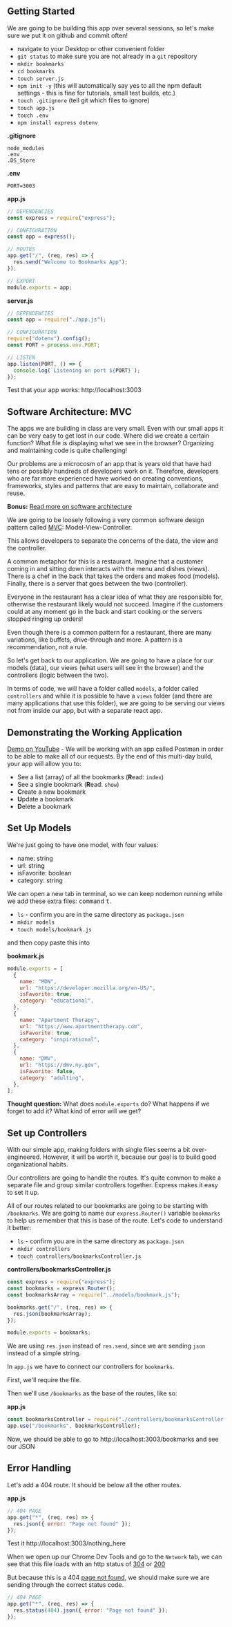 ## Getting Started

We are going to be building this app over several sessions, so let's make sure we put it on github and commit often!

- navigate to your Desktop or other convenient folder
- `git status` to make sure you are not already in a `git` repository
- `mkdir bookmarks`
- `cd bookmarks`
- `touch server.js`
- `npm init -y` (this will automatically say yes to all the npm default settings - this is fine for tutorials, small test builds, etc.)
- `touch .gitignore` (tell git which files to ignore)
- `touch app.js`
- `touch .env`
- `npm install express dotenv`

**.gitignore**

```
node_modules
.env
.DS_Store
```

**.env**

```
PORT=3003
```

**app.js**

```js
// DEPENDENCIES
const express = require("express");

// CONFIGURATION
const app = express();

// ROUTES
app.get("/", (req, res) => {
  res.send("Welcome to Bookmarks App");
});

// EXPORT
module.exports = app;
```

**server.js**

```js
// DEPENDENCIES
const app = require("./app.js");

// CONFIGURATION
require("dotenv").config();
const PORT = process.env.PORT;

// LISTEN
app.listen(PORT, () => {
  console.log(`Listening on port ${PORT}`);
});
```

Test that your app works: http://localhost:3003

## Software Architecture: MVC

The apps we are building in class are very small. Even with our small apps it can be very easy to get lost in our code. Where did we create a certain function? What file is displaying what we see in the browser? Organizing and maintaining code is quite challenging!

Our problems are a microcosm of an app that is years old that have had tens or possibly hundreds of developers work on it. Therefore, developers who are far more experienced have worked on creating conventions, frameworks, styles and patterns that are easy to maintain, collaborate and reuse.

**Bonus:** [Read more on software architecture](https://en.wikipedia.org/wiki/Software_architecture)

We are going to be loosely following a very common software design pattern called [MVC](https://en.wikipedia.org/wiki/Model–view–controller): Model-View-Controller.

This allows developers to separate the concerns of the data, the view and the controller.

A common metaphor for this is a restaurant. Imagine that a customer coming in and sitting down interacts with the menu and dishes (views). There is a chef in the back that takes the orders and makes food (models). Finally, there is a server that goes between the two (controller).

Everyone in the restaurant has a clear idea of what they are responsible for, otherwise the restaurant likely would not succeed. Imagine if the customers could at any moment go in the back and start cooking or the servers stopped ringing up orders!

Even though there is a common pattern for a restaurant, there are many variations, like buffets, drive-through and more. A pattern is a recommendation, not a rule.

So let's get back to our application. We are going to have a place for our models (data), our views (what users will see in the browser) and the controllers (logic between the two).

In terms of code, we will have a folder called `models`, a folder called `controllers` and while it is possible to have a `views` folder (and there are many applications that use this folder), we are going to be serving our views not from inside our app, but with a separate react app.

## Demonstrating the Working Application

[Demo on YouTube](https://youtu.be/-FrpZpGk82c) - We will be working with an app called Postman in order to be able to make all of our requests. By the end of this multi-day build, your app will allow you to:

- See a list (array) of all the bookmarks (**R**ead: `index`)
- See a single bookmark (**R**ead: `show`)
- **C**reate a new bookmark
- **U**pdate a bookmark
- **D**elete a bookmark

## Set Up Models

We're just going to have one model, with four values:

- name: string
- url: string
- isFavorite: boolean
- category: string

We can open a new tab in terminal, so we can keep nodemon running while we add these extra files: <kbd>command</kbd> <kbd>t</kbd>.

- `ls` - confirm you are in the same directory as `package.json`
- `mkdir models`
- `touch models/bookmark.js`

and then copy paste this into

**bookmark.js**

```js
module.exports = [
  {
    name: "MDN",
    url: "https://developer.mozilla.org/en-US/",
    isFavorite: true,
    category: "educational",
  },
  {
    name: "Apartment Therapy",
    url: "https://www.apartmenttherapy.com",
    isFavorite: true,
    category: "inspirational",
  },
  {
    name: "DMV",
    url: "https://dmv.ny.gov",
    isFavorite: false,
    category: "adulting",
  },
];
```

**Thought question:** What does `module.exports` do? What happens if we forget to add it? What kind of error will we get?

## Set up Controllers

With our simple app, making folders with single files seems a bit over-engineered. However, it will be worth it, because our goal is to build good organizational habits.

Our controllers are going to handle the routes. It's quite common to make a separate file and group similar controllers together. Express makes it easy to set it up.

All of our routes related to our bookmarks are going to be starting with `/bookmarks`. We are going to name our `express.Router()` variable `bookmarks` to help us remember that this is base of the route. Let's code to understand it better:

- `ls` - confirm you are in the same directory as `package.json`
- `mkdir controllers`
- `touch controllers/bookmarksController.js`

**controllers/bookmarksController.js**

```js
const express = require("express");
const bookmarks = express.Router();
const bookmarksArray = require("../models/bookmark.js");

bookmarks.get("/", (req, res) => {
  res.json(bookmarksArray);
});

module.exports = bookmarks;
```

We are using `res.json` instead of `res.send`, since we are sending `json` instead of a simple string.

In `app.js` we have to connect our controllers for `bookmarks`.

First, we'll require the file.

Then we'll use `/bookmarks` as the base of the routes, like so:

**app.js**

```js
const bookmarksController = require("./controllers/bookmarksController.js");
app.use("/bookmarks", bookmarksController);
```

Now, we should be able to go to http://localhost:3003/bookmarks and see our JSON

## Error Handling

Let's add a 404 route. It should be below all the other routes.

**app.js**

```js
// 404 PAGE
app.get("*", (req, res) => {
  res.json({ error: "Page not found" });
});
```

Test it http://localhost:3003/nothing_here

When we open up our Chrome Dev Tools and go to the `Network` tab, we can see that this file loads with an http status of [304](https://http.cat/304) or [200](https://http.cat/200)

But because this is a 404 [page not found](https://http.cat/404), we should make sure we are sending through the correct status code.

```js
// 404 PAGE
app.get("*", (req, res) => {
  res.status(404).json({ error: "Page not found" });
});
```